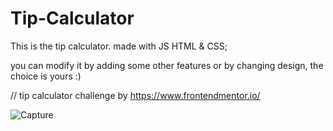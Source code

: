 # Tip-Calculator
This is the tip calculator. made with JS HTML & CSS;

you can modify it by adding some other features or by changing design, the choice is yours :)

// tip calculator challenge by https://www.frontendmentor.io/

![Capture](https://github.com/GeorgeStoic/Tip-Calculator/assets/121515528/4f229897-5892-470f-8dba-2480e5820eb5)
